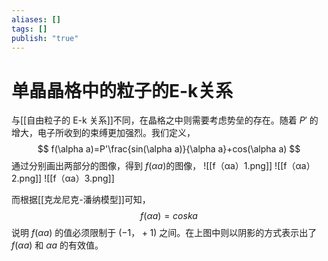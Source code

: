 ```yaml
---
aliases: []
tags: []
publish: "true"
---
```


# 单晶晶格中的粒子的E-k关系
与[[自由粒子的 E-k 关系]]不同，在晶格之中则需要考虑势垒的存在。随着 $P'$ 的增大，电子所收到的束缚更加强烈。我们定义，
$$
f(\alpha a)=P'\frac{sin(\alpha a)}{\alpha a}+cos(\alpha a)
$$
通过分别画出两部分的图像，得到 $f(\alpha a)$的图像，
![[f（αa）1.png]]
![[f（αa）2.png]]
![[f（αa）3.png]]

而根据[[克龙尼克-潘纳模型]]可知，
$$
f(\alpha a)=coska
$$
说明 $f(\alpha a)$ 的值必须限制于 $(-1，+1)$ 之间。在上图中则以阴影的方式表示出了 $f(\alpha a)$ 和 $\alpha a$ 的有效值。